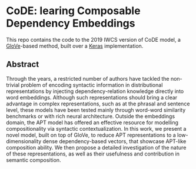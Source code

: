 # CoDE: learing Composable Dependency Embeddings 
This repo contains the code to the 2019 IWCS version of CoDE model, a [GloVe](https://nlp.stanford.edu/pubs/glove.pdf)-based method, built over a [Keras](https://github.com/erwtokritos/keras-glove) implementation. 

## Abstract 

Through the years, a restricted number of authors have tackled the non-trivial problem of encoding syntactic information in 
distributional representations by injecting dependency-relation knowledge directly into word embeddings. Although such 
representations should bring a clear advantage in complex representations, such as at the phrasal and sentence level, these 
models have been tested mainly through word-word similarity benchmarks or with rich neural architecture. Outside the 
embeddings domain, the APT model has offered an effective resource for modelling compositionality via syntactic 
contextualization. In this work, we present a novel model, built on top of GloVe, to reduce APT representations to a low-
dimensionality dense dependency-based vectors, that showcase APT-like composition ability. We then propose a detailed 
investigation of the nature of these representations, as well as their usefulness and contribution in semantic composition.  

